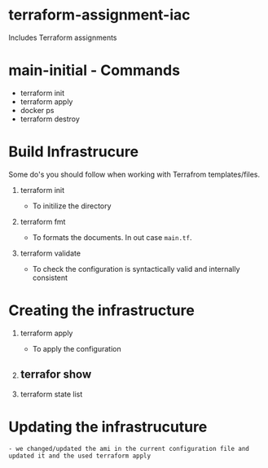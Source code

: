 # terraform-assignment-iac
Includes Terraform assignments

# main-initial - Commands
- terraform init
- terraform apply
- docker ps
- terraform destroy

# Build Infrastrucure
Some do's you should follow when working with Terrafrom templates/files.

1. terraform init
    - To initilize the directory

2. terraform fmt
    - To formats the documents. In out case `main.tf`.

3. terraform validate
    - To check the configuration is syntactically valid and internally consistent

# Creating the infrastructure

1. terraform apply
    - To apply the configuration

2. terrafor show
    - 

3. terraform state list

# Updating the infrastrucuture
    - we changed/updated the ami in the current configuration file and updated it and the used terraform apply